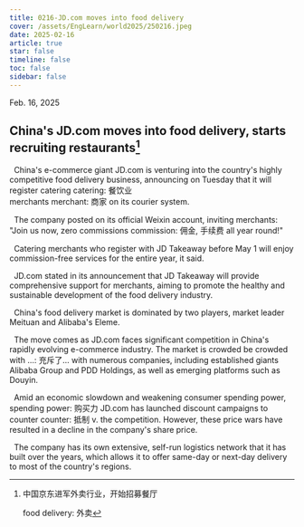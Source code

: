 ```yaml
---
title: 0216-JD.com moves into food delivery
cover: /assets/EngLearn/world2025/250216.jpeg
date: 2025-02-16
article: true
star: false
timeline: false
toc: false
sidebar: false
---
```

Feb. 16, 2025
<!-- more -->


## China's JD.com moves into food delivery, starts recruiting restaurants[^t1]

&nbsp; China's e-commerce giant JD.com is venturing into the country's highly competitive food delivery business, announcing on Tuesday that it will register 
<span class="hover-note">
catering
<span class="hover-content">
catering: 餐饮业 <br>
</span></span>
<span class="space"> </span>
<span class="hover-note">
 merchants
 <span class="hover-content">
 merchant: 商家
 </span></span>
  on its courier system.

&nbsp; The company posted on its official Weixin account, inviting merchants: "Join us now, zero 
<span class="hover-note">
commissions
<span class="hover-content">
commission: 佣金, 手续费
</span></span>
 all year round!"

&nbsp; Catering merchants who register with JD Takeaway before May 1 will enjoy commission-free services for the entire year, it said.

&nbsp; JD.com stated in its announcement that JD Takeaway will provide comprehensive support for merchants, aiming to promote the healthy and sustainable development of the food delivery industry.

&nbsp; China's food delivery market is dominated by two players, market leader Meituan and Alibaba's Eleme.

&nbsp; The move comes as JD.com faces significant competition in China's rapidly evolving e-commerce industry. The market is 
<span class="hover-note">
crowded
<span class="hover-content">
be crowded with ...: 充斥了...
</span></span>
 with numerous companies, including established giants Alibaba Group and PDD Holdings, as well as emerging platforms such as Douyin.

&nbsp; Amid an economic slowdown and weakening consumer 
<span class="hover-note">
spending power,
<span class="hover-content">
spending power: 购买力
</span></span>
 JD.com has launched discount campaigns to 
<span class="hover-note">
counter
<span class="hover-content">
counter: 抵制 v.
</span></span>
 the competition. However, these price wars have resulted in a decline in the company's share price.

&nbsp; The company has its own extensive, self-run logistics network that it has built over the years, which allows it to offer same-day or next-day delivery to most of the country's regions.


[^t1]: 中国京东进军外卖行业，开始招募餐厅

    food delivery: 外卖